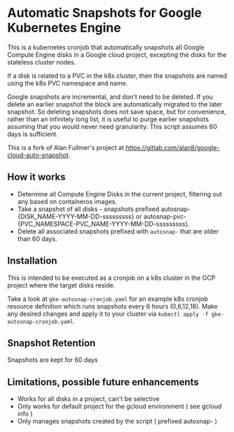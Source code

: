 # Automatic Snapshots for Google Kubernetes Engine

This is a kubernetes cronjob that automatically snapshots all Google Compute Engine disks in a Google cloud project, excepting the disks for the stateless cluster nodes.

If a disk is related to a PVC in the k8s cluster, then the snapshots are named using the k8s PVC namespace and name.

Google snapshots are incremental, and don't need to be deleted. If you delete an earlier snapshot the block are automatically migrated to the later snapshot.  So deleting snapshots does not save space, but for convenience, rather than an infinitely long list, it is useful to purge earlier snapshots assuming that you would never need granularity. This script assumes 60 days is sufficient.

This is a fork of Alan Fullmer's project at https://gitlab.com/alan8/google-cloud-auto-snapshot.


## How it works

- Determine all Compute Engine Disks in the current project, filtering out any based on containeros images.
- Take a snapshot of all disks - snapshots prefixed autosnap-{DISK_NAME-YYYY-MM-DD-sssssssss} or autosnap-pvc-{PVC_NAMESPACE-PVC_NAME-YYYY-MM-DD-sssssssss}.
- Delete all associated snapshots prefixed with `autosnap-` that are older than 60 days.


## Installation

This is intended to be executed as a cronjob on a k8s cluster in the GCP project where the target disks reside.

Take a look at `gke-autosnap-cronjob.yaml` for an example k8s cronjob resource definition which runs snapshots every 6 hours (0,6,12,18).
Make any desired changes and apply it to your cluster via `kubectl apply -f gke-autosnap-cronjob.yaml`.


## Snapshot Retention

Snapshots are kept for 60 days


## Limitations, possible future enhancements
* Works for all disks in a project, can't be selective
* Only works for default project for the gcloud environment ( see  gcloud info )
* Only manages snapshots created by the script ( prefixed autosnap- )
